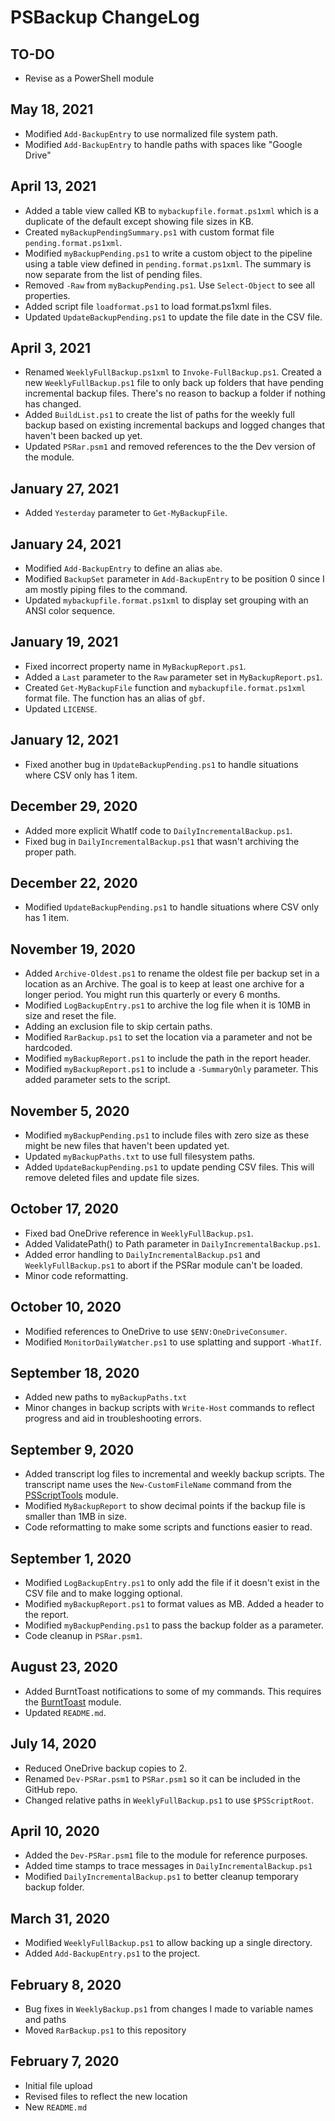# PSBackup ChangeLog

## TO-DO

+ Revise as a PowerShell module

## May 18, 2021

+ Modified `Add-BackupEntry` to use normalized file system path.
+ Modified `Add-BackupEntry` to handle paths with spaces like "Google Drive"

## April 13, 2021

+ Added a table view called KB to `mybackupfile.format.ps1xml` which is a duplicate of the default except showing file sizes in KB.
+ Created `myBackupPendingSummary.ps1` with custom format file `pending.format.ps1xml`.
+ Modified `myBackupPending.ps1` to write a custom object to the pipeline using a table view defined in `pending.format.ps1xml`. The summary is now separate from the list of pending files.
+ Removed `-Raw` from `myBackupPending.ps1`. Use `Select-Object` to see all properties.
+ Added script file `loadformat.ps1` to load format.ps1xml files.
+ Updated `UpdateBackupPending.ps1` to update the file date in the CSV file.

## April 3, 2021

+ Renamed `WeeklyFullBackup.ps1xml` to `Invoke-FullBackup.ps1`. Created a new `WeeklyFullBackup.ps1` file to only back up folders that have pending incremental backup files. There's no reason to backup a folder if nothing has changed.
+ Added `BuildList.ps1` to create the list of paths for the weekly full backup based on existing incremental backups and logged changes that haven't been backed up yet.
+ Updated `PSRar.psm1` and removed references to the the Dev version of the module.

## January 27, 2021

+ Added `Yesterday` parameter to `Get-MyBackupFile`.

## January 24, 2021

+ Modified `Add-BackupEntry` to define an alias `abe`.
+ Modified `BackupSet` parameter in `Add-BackupEntry` to be position 0 since I am mostly piping files to the command.
+ Updated `mybackupfile.format.ps1xml` to display set grouping with an ANSI color sequence.

## January 19, 2021

+ Fixed incorrect property name in `MyBackupReport.ps1`.
+ Added a `Last` parameter to the `Raw` parameter set in `MyBackupReport.ps1`.
+ Created `Get-MyBackupFile` function and `mybackupfile.format.ps1xml` format file. The function has an alias of `gbf`.
+ Updated `LICENSE`.

## January 12, 2021

+ Fixed another bug in `UpdateBackupPending.ps1` to handle situations where CSV only has 1 item.

## December 29, 2020

+ Added more explicit WhatIf code to `DailyIncrementalBackup.ps1`.
+ Fixed bug in `DailyIncrementalBackup.ps1` that wasn't archiving the proper path.

## December 22, 2020

+ Modified `UpdateBackupPending.ps1` to handle situations where CSV only has 1 item.

## November 19, 2020

+ Added `Archive-Oldest.ps1` to rename the oldest file per backup set in a location as an Archive. The goal is to keep at least one archive for a longer period. You might run this quarterly or every 6 months.
+ Modified `LogBackupEntry.ps1` to archive the log file when it is 10MB in size and reset the file.
+ Adding an exclusion file to skip certain paths.
+ Modified `RarBackup.ps1` to set the location via a parameter and not be hardcoded.
+ Modified `myBackupReport.ps1` to include the path in the report header.
+ Modified `myBackupReport.ps1` to include a `-SummaryOnly` parameter. This added parameter sets to the script.

## November 5, 2020

+ Modified `myBackupPending.ps1` to include files with zero size as these might be new files that haven't been updated yet.
+ Updated `myBackupPaths.txt` to use full filesystem paths.
+ Added `UpdateBackupPending.ps1` to update pending CSV files. This will remove deleted files and update file sizes.

## October 17, 2020

+ Fixed bad OneDrive reference in `WeeklyFullBackup.ps1`.
+ Added ValidatePath() to Path parameter in `DailyIncrementalBackup.ps1`.
+ Added error handling to `DailyIncrementalBackup.ps1` and `WeeklyFullBackup.ps1` to abort if the PSRar module can't be loaded.
+ Minor code reformatting.

## October 10, 2020

+ Modified references to OneDrive to use `$ENV:OneDriveConsumer`.
+ Modified `MonitorDailyWatcher.ps1` to use splatting and support `-WhatIf`.

## September 18, 2020

+ Added new paths to `myBackupPaths.txt`
+ Minor changes in backup scripts with `Write-Host` commands to reflect progress and aid in troubleshooting errors.

## September 9, 2020

+ Added transcript log files to incremental and weekly backup scripts. The transcript name uses the `New-CustomFileName` command from the [PSScriptTools](https://github.com/jdhitsolutions/PSScriptTools) module.
+ Modified `MyBackupReport` to show decimal points if the backup file is smaller than 1MB in size.
+ Code reformatting to make some scripts and functions easier to read.

## September 1, 2020

+ Modified `LogBackupEntry.ps1` to only add the file if it doesn't exist in the CSV file and to make logging optional.
+ Modified `myBackupReport.ps1` to format values as MB. Added a header to the report.
+ Modified `myBackupPending.ps1` to pass the backup folder as a parameter.
+ Code cleanup in `PSRar.psm1`.

## August 23, 2020

+ Added BurntToast notifications to some of my commands. This requires the [BurntToast](https://github.com/Windos/BurntToast) module.
+ Updated `README.md`.

## July 14, 2020

+ Reduced OneDrive backup copies to 2.
+ Renamed `Dev-PSRar.psm1` to `PSRar.psm1` so it can be included in the GitHub repo.
+ Changed relative paths in `WeeklyFullBackup.ps1` to use `$PSScriptRoot`.

## April 10, 2020

+ Added the `Dev-PSRar.psm1` file to the module for reference purposes.
+ Added time stamps to trace messages in `DailyIncrementalBackup.ps1`
+ Modified `DailyIncrementalBackup.ps1` to better cleanup temporary backup folder.

## March 31, 2020

+ Modified `WeeklyFullBackup.ps1` to allow backing up a single directory.
+ Added `Add-BackupEntry.ps1` to the project.

## February 8, 2020

+ Bug fixes in `WeeklyBackup.ps1` from changes I made to variable names and paths
+ Moved `RarBackup.ps1` to this repository

## February 7, 2020

+ Initial file upload
+ Revised files to reflect the new location
+ New `README.md`
